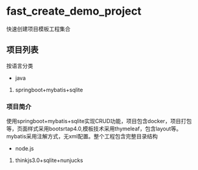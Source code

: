 # fast_create_demo_project
快速创建项目模板工程集合
## 项目列表
按语言分类
- java
1. springboot+mybatis+sqlite
### 项目简介
使用springboot+mybatis+sqlite实现CRUD功能，项目包含docker，项目打包等，页面样式采用bootsrtap4.0,模板技术采用thymeleaf，包含layout等。mybatis采用注解方式，无xml配置。整个工程包含完整目录结构
- node.js
1. thinkjs3.0+sqlite+nunjucks
